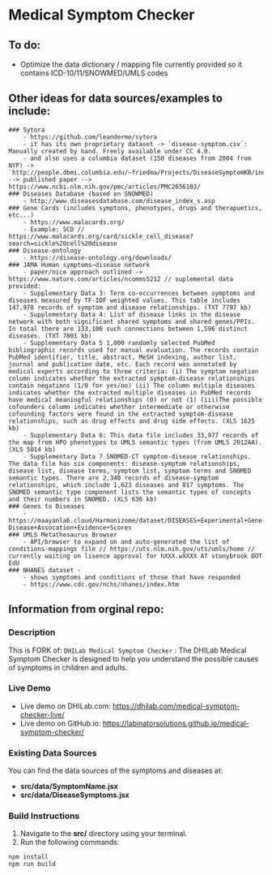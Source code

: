 #  Medical Symptom Checker

## To do: 
- Optimize the data dictionary / mapping file currently provided so it contains ICD-10/11/SNOWMED/UMLS codes


## Other ideas for data sources/examples to include: 
    ### Sytora
        - https://github.com/leanderme/sytora 
        - it has its own proprietary dataset -> `disease-symptom.csv`: Manually created by hand. Freely available under CC 4.0. 
        - and also uses a columbia dataset (150 diseases from 2004 from NYP) -> `http://people.dbmi.columbia.edu/~friedma/Projects/DiseaseSymptomKB/index.html` --> published paper --> https://www.ncbi.nlm.nih.gov/pmc/articles/PMC2656103/
    ### Diseases Database (based on SNOWMED)  
        - http://www.diseasesdatabase.com/disease_index_s.asp
    ### Gene Cards (includes symptons, phenotypes, drugs and therapuetics, etc...) 
        - https://www.malacards.org/
        - Example: SCD // https://www.malacards.org/card/sickle_cell_disease?search=sickle%20cell%20disease 
    ### Disease-ontology 
        - https://disease-ontology.org/downloads/
    ### JAMA Human symptoms–disease network
        - paper/nice approach outlined -> https://www.nature.com/articles/ncomms5212 // suplemental data provided: 
        - Supplementary Data 3: Term co-occurrences between symptoms and diseases measured by TF-IDF weighted values. This table includes 147,978 records of symptom and disease relationships. (TXT 7797 kb)
        - Supplementary Data 4: List of disease links in the disease network with both significant shared symptoms and shared genes/PPIs. In total there are 133,106 such connections between 1,596 distinct diseases. (TXT 7801 kb)
        - Supplementary Data 5 1,000 randomly selected PubMed bibliographic records used for manual evaluation. The records contain PubMed identifier, title, abstract, MeSH indexing, author list, journal and publication date, etc. Each record was annotated by medical experts according to three criteria: (i) The symptom negation column indicates whether the extracted symptom-disease relationships contain negations (1/0 for yes/no) (ii) The column multiple diseases indicates whether the extracted multiple diseases in PubMed records have medical meaningful relationships (0) or not (1) (iii)The possible cofounders column indicates whether intermediate or otherwise cofounding factors were found in the extracted symptom-disease relationships, such as drug effects and drug side effects. (XLS 1625 kb)
        - Supplementary Data 6: This data file includes 33,977 records of the map from HPO phenotypes to UMLS semantic types (from UMLS 2012AA). (XLS 5014 kb)
        - Supplementary Data 7 SNOMED-CT symptom-disease relationships. The data file has six components: disease-symptom relationships, disease list, disease terms, symptom list, symptom terms and SNOMED semantic types. There are 2,340 records of disease-symptom relationships, which include 1,623 diseases and 817 symptoms. The SNOMED semantic type component lists the semantic types of concepts and their numbers in SNOMED. (XLS 636 kb)
    ### Genes to Diseases 
        - https://maayanlab.cloud/Harmonizome/dataset/DISEASES+Experimental+Gene-Disease+Assocation+Evidence+Scores 
    ### UMLS Metathesaurus Browser
        - API/browser to expand on and auto-generated the list of conditions-mappings file // https://uts.nlm.nih.gov/uts/umls/home // currently waiting on lisence approval for hXXX.wXXXX AT stonybrook DOT EdU
    ### NHANES dataset - 
        - shows symptoms and conditions of those that have responded 
        - https://www.cdc.gov/nchs/nhanes/index.htm 


        



## Information from orginal repo: 
### Description

This is FORK of: `DHILab Medical Symptom Checker` : The DHILab Medical Symptom Checker is designed to help you understand the possible causes of symptoms in children and adults.

### Live Demo

- Live demo on DHILab.com: https://dhilab.com/medical-symptom-checker-live/
- Live demo on GitHub.io: https://labinatorsolutions.github.io/medical-symptom-checker/

### Existing Data Sources

You can find the data sources of the symptoms and diseases at:

- **src/data/SymptomName.jsx**
- **src/data/DiseaseSymptoms.jsx**

### Build Instructions

1. Navigate to the **src/** directory using your terminal.
2. Run the following commands:

```
npm install
npm run build
```


